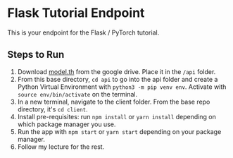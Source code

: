 # Flask Tutorial Endpoint

This is your endpoint for the Flask / PyTorch tutorial. 

## Steps to Run

1. Download [model.th](https://drive.google.com/file/d/1IZU1hjm_etg37_lHilxsH0eae8mmSc0H/view?usp=sharing) from the google drive. Place it in the `/api` folder.
2. From this base directory, `cd api` to go into the api folder and create a Python Virtual Environment with `python3 -m pip venv env`. Activate with `source env/bin/activate` on the terminal.
3. In a new terminal, navigate to the client folder. From the base repo directory, it's `cd client`. 
4. Install pre-requisites: run `npm install` or `yarn install` depending on which package manager you use.
5. Run the app with `npm start` or `yarn start` depending on your package manager.
6. Follow my lecture for the rest.
